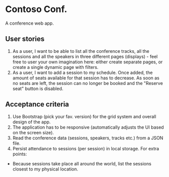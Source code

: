 # Contoso Conf.
A conference web app. 
## User stories
1. As a user, I want to be able to list all the conference tracks, all the sessions and all the speakers in three different pages (displays) - feel free to user your own imagination here: either create separate pages, or create a single dynamic page with filters.
1. As a user, I want to add a session to my schedule. Once added, the amount of seats available for that session has to decrease.
As soon as no seats are left, the session can no longer be booked and the "Reserve seat" button is disabled.
## Acceptance criteria
1. Use Bootstrap (pick your fav. version) for the grid system and overall design of the app.
1. The application has to be responsive (automatically adjusts the UI based on the screen size).
1. Read the conference data (sessions, speakers, tracks etc.) from a JSON file.
1. Persist attendance to sessions (per session) in local storage.
For extra points:
- Because sessions take place all around the world, list the sessions closest to my physical location.
